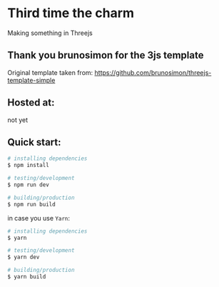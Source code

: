 # Third time the charm

Making something in Threejs

## Thank you brunosimon for the 3js template

Original template taken from:
https://github.com/brunosimon/threejs-template-simple

## Hosted at:

not yet

## Quick start:

```bash
# installing dependencies
$ npm install

# testing/development
$ npm run dev

# building/production
$ npm run build
```

in case you use `Yarn`:

```bash
# installing dependencies
$ yarn

# testing/development
$ yarn dev

# building/production
$ yarn build
```
